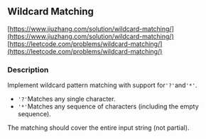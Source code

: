 ## Wildcard Matching

[https://www.jiuzhang.com/solution/wildcard-matching/](https://www.jiuzhang.com/solution/wildcard-matching/)  
[https://leetcode.com/problems/wildcard-matching/](https://leetcode.com/problems/wildcard-matching/)

### Description

Implement wildcard pattern matching with support for`'?'`and`'*'`.

* `'?'`Matches any single character.
* `'*'`Matches any sequence of characters \(including the empty sequence\).

The matching should cover the entire input string \(not partial\).





